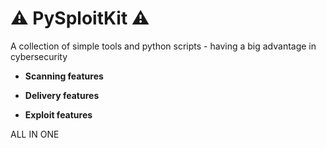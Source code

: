 # ⚠️ PySploitKit ⚠️

A collection of simple tools and python scripts - having a big advantage in cybersecurity

- **Scanning features**

- **Delivery features**

- **Exploit features**

ALL IN ONE